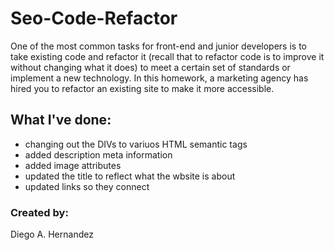 # Seo-Code-Refactor

One of the most common tasks for front-end and junior developers is to take existing code and refactor it (recall that to refactor code is to improve it without changing what it does) to meet a certain set of standards or implement a new technology. In this homework, a marketing agency has hired you to refactor an existing site to make it more accessible. 

## What I've done: 
<ul>
<li>changing out the DIVs to variuos HTML semantic tags</li>
<li>added description meta information</li>
<li>added image attributes</li>
<li>updated the title to reflect what the wbsite is about</li>
<li>updated links so they connect</li>
</ul>

### Created by:

Diego A. Hernandez


